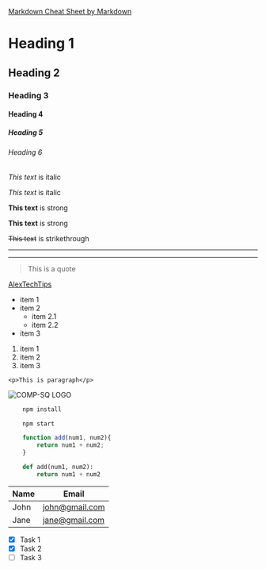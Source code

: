 [Markdown Cheat Sheet by Markdown](https://www.markdownguide.org/cheat-sheet/ "Go to Markdown Cheat Sheet")

<!-- Headings -->
# Heading 1
## Heading 2
### Heading 3
#### Heading 4
##### Heading 5
###### Heading 6

<!-- Emphasis -->
*This text* is italic

_This text_ is italic

**This text** is strong

__This text__ is strong

<!-- Strikethrough -->
~~This text~~ is strikethrough

<!-- Horizontal Rule -->

---
___

<!-- Blockquote -->
> This is a quote

<!-- Links -->
[AlexTechTips](https://alextech.tips "Go to ATT")

<!-- UL -->
* item 1
* item 2
    * item 2.1
    * item 2.2
* item 3

<!-- OL -->
1. item 1
2. item 2
3. item 3

<!-- Inline Code Block -->
`<p>This is paragraph</p>`

<!-- Images -->
![COMP-SQ LOGO](https://studio.comp-sq.com/wp-content/uploads/2019/07/comp-sq_logo_white-login.png)

<!-- GitHub MarkDown -->

<!-- Code Blocks -->
```bash
    npm install

    npm start
```

```javascript
    function add(num1, num2){
        return num1 + num2;
    }
```

```python
    def add(num1, num2):
        return num1 + num2
```

<!-- Tables -->
| Name      | Email          |
| --------- | -------------- |
| John      | john@gmail.com |
| Jane      | jane@gmail.com |

<!-- Task List -->
* [x] Task 1
* [x] Task 2
* [ ] Task 3
